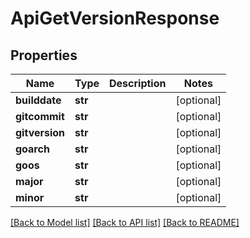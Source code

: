 # ApiGetVersionResponse

## Properties
Name | Type | Description | Notes
------------ | ------------- | ------------- | -------------
**builddate** | **str** |  | [optional] 
**gitcommit** | **str** |  | [optional] 
**gitversion** | **str** |  | [optional] 
**goarch** | **str** |  | [optional] 
**goos** | **str** |  | [optional] 
**major** | **str** |  | [optional] 
**minor** | **str** |  | [optional] 

[[Back to Model list]](../README.md#documentation-for-models) [[Back to API list]](../README.md#documentation-for-api-endpoints) [[Back to README]](../README.md)


